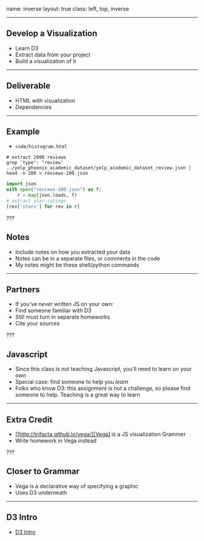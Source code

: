 name: inverse
layout: true
class: left, top, inverse

---

## Develop a Visualization

  + Learn D3
  + Extract data from your project
  + Build a visualization of it

---

## Deliverable

  + HTML with visualization
  + Dependencies

---

## Example

  + ```code/histogram.html```
```shell
# extract 2000 reviews
grep 'type": "review' ../yelp_phoenix_academic_dataset/yelp_academic_dataset_review.json | head -n 200 > reviews-200.json
```
```python
import json
with open("reviews-200.json") as f:
    r = map(json.loads, f)
# extract star ratings
[rev['stars'] for rev in r]
```

???

## Notes

  + Include notes on how you extracted your data
  + Notes can be in a separate files, or comments in the code
  + My notes might be these shell/python commands

---

## Partners

  + If you've *never* written JS on your own:
  + Find someone familiar with D3
  + Still must turn in separate homeworks
  + Cite your sources

???

## Javascript

  + Since this class is not teaching Javascript, you'll need to learn on your
    own
  + Special case: find someone to help you *learn*
  + Folks who know D3: this assignment is not a challenge, so please find
    someone to help. Teaching is a great way to learn

---

## Extra Credit

  + [[http://trifacta.github.io/vega/][Vega] is a JS visualization Grammer
  + Write homework in Vega instead

???

## Closer to Grammar

  + Vega is a declarative way of specifying a graphic
  + Uses D3 underneath

---

## D3 Intro

  + [D3 Intro](http://vogievetsky.github.io/IntroD3)
